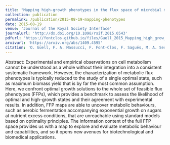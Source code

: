 ```yaml
---
title: "Mapping high-growth phenotypes in the flux space of microbial metabolism"
collection: publication
permalink: /publication/2015-08-19-mapping-phenotypes
date: 2015-08-19
venue: 'Journal of the Royal Society Interface'
journalurl: 'http://dx.doi.org/10.1098/rsif.2015.0543'
pdfurl: 'https://fontclos.github.io/files/Guell_2015_Mapping_high_grow_phenotypes.pdf'
arxivurl: 'https://arxiv.org/abs/1409.4595'
citation: 'O. Güell, F. A. Massucci, F. Font-Clos, F. Sagués, M. A. Serrano, J. R. Soc. Interface 12 20150543.'
---
```

Abstract: Experimental and empirical observations on cell metabolism cannot be understood as a whole without their integration into a consistent systematic framework. However, the characterization of metabolic flux phenotypes is typically reduced to the study of a single optimal state, such as maximum biomass yield that is by far the most common assumption. Here, we confront optimal growth solutions to the whole set of feasible flux phenotypes (FFPs), which provides a benchmark to assess the likelihood of optimal and high-growth states and their agreement with experimental results. In addition, FFP maps are able to uncover metabolic behaviours, such as aerobic fermentation accompanying exponential growth on sugars at nutrient excess conditions, that are unreachable using standard models based on optimality principles. The information content of the full FFP space provides us with a map to explore and evaluate metabolic behaviour and capabilities, and so it opens new avenues for biotechnological and biomedical applications.
